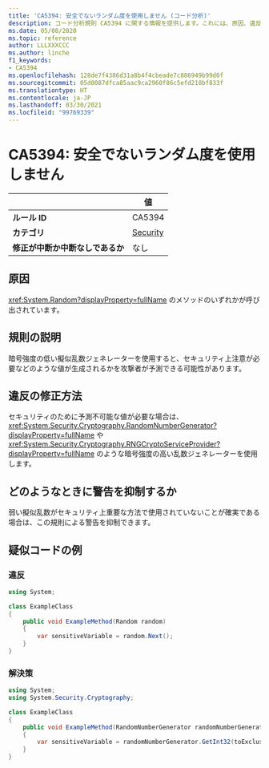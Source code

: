 ```yaml
---
title: 'CA5394: 安全でないランダム度を使用しません (コード分析)'
description: コード分析規則 CA5394 に関する情報を提供します。これには、原因、違反の修正方法、およびそれを抑制するタイミングなどが含まれます。
ms.date: 05/08/2020
ms.topic: reference
author: LLLXXXCCC
ms.author: linche
f1_keywords:
- CA5394
ms.openlocfilehash: 128de7f4386d31a8b4f4cbeade7c886949b99d0f
ms.sourcegitcommit: 05d0087dfca85aac9ca2960f86c5efd218bf833f
ms.translationtype: HT
ms.contentlocale: ja-JP
ms.lasthandoff: 03/30/2021
ms.locfileid: "99769339"
---
```

# <a name="ca5394-do-not-use-insecure-randomness"></a>CA5394: 安全でないランダム度を使用しません

| | 値 |
|-|-|
| **ルール ID** |CA5394|
| **カテゴリ** |[Security](security-warnings.md)|
| **修正が中断か中断なしであるか** |なし|

## <a name="cause"></a>原因

<xref:System.Random?displayProperty=fullName> のメソッドのいずれかが呼び出されています。

## <a name="rule-description"></a>規則の説明

暗号強度の低い擬似乱数ジェネレーターを使用すると、セキュリティ上注意が必要などのような値が生成されるかを攻撃者が予測できる可能性があります。

## <a name="how-to-fix-violations"></a>違反の修正方法

セキュリティのために予測不可能な値が必要な場合は、<xref:System.Security.Cryptography.RandomNumberGenerator?displayProperty=fullName> や <xref:System.Security.Cryptography.RNGCryptoServiceProvider?displayProperty=fullName> のような暗号強度の高い乱数ジェネレーターを使用します。

## <a name="when-to-suppress-warnings"></a>どのようなときに警告を抑制するか

弱い擬似乱数がセキュリティ上重要な方法で使用されていないことが確実である場合は、この規則による警告を抑制できます。

## <a name="pseudo-code-examples"></a>疑似コードの例

### <a name="violation"></a>違反

```csharp
using System;

class ExampleClass
{
    public void ExampleMethod(Random random)
    {
        var sensitiveVariable = random.Next();
    }
}
```

### <a name="solution"></a>解決策

```csharp
using System;
using System.Security.Cryptography;

class ExampleClass
{
    public void ExampleMethod(RandomNumberGenerator randomNumberGenerator, int toExclusive)
    {
        var sensitiveVariable = randomNumberGenerator.GetInt32(toExclusive);
    }
}
```
